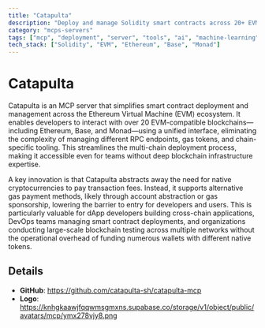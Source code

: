 ```yaml
---
title: "Catapulta"
description: "Deploy and manage Solidity smart contracts across 20+ EVM chains without needing native cryptocurrencies for gas fees."
category: "mcps-servers"
tags: ["mcp", "deployment", "server", "tools", "ai", "machine-learning"]
tech_stack: ["Solidity", "EVM", "Ethereum", "Base", "Monad"]
---
```


# Catapulta

Catapulta is an MCP server that simplifies smart contract deployment and management across the Ethereum Virtual Machine (EVM) ecosystem. It enables developers to interact with over 20 EVM-compatible blockchains—including Ethereum, Base, and Monad—using a unified interface, eliminating the complexity of managing different RPC endpoints, gas tokens, and chain-specific tooling. This streamlines the multi-chain deployment process, making it accessible even for teams without deep blockchain infrastructure expertise.

A key innovation is that Catapulta abstracts away the need for native cryptocurrencies to pay transaction fees. Instead, it supports alternative gas payment methods, likely through account abstraction or gas sponsorship, lowering the barrier to entry for developers and users. This is particularly valuable for dApp developers building cross-chain applications, DevOps teams managing smart contract deployments, and organizations conducting large-scale blockchain testing across multiple networks without the operational overhead of funding numerous wallets with different native tokens.

## Details

- **GitHub**: https://github.com/catapulta-sh/catapulta-mcp
- **Logo**: https://knhgkaawjfqqwmsgmxns.supabase.co/storage/v1/object/public/avatars/mcp/ymx278vjy8.png
